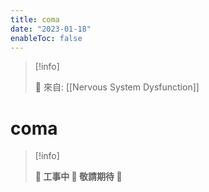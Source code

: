 ```yaml
---
title: coma
date: "2023-01-18"
enableToc: false
---
```


> [!info]
>
> 🌱 來自: [[Nervous System Dysfunction]]

# coma

> [!info]
>
> **👷 工事中 🌱 敬請期待 🚧**


